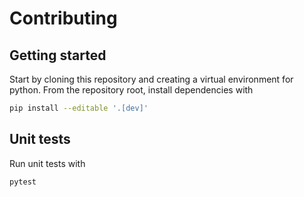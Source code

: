 # Contributing

## Getting started

Start by cloning this repository and creating a virtual environment for python. From the repository root, install dependencies with

```sh
pip install --editable '.[dev]'
```

## Unit tests

Run unit tests with

```sh
pytest
```